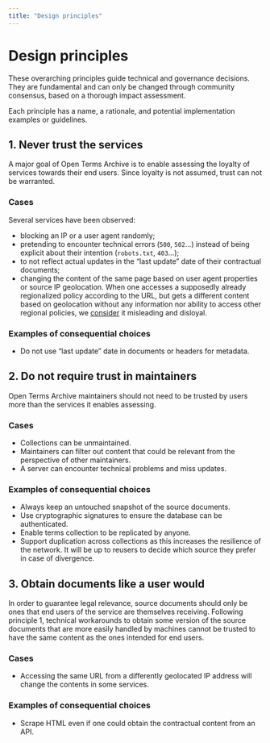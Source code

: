 ```yaml
---
title: "Design principles"
---
```


# Design principles

These overarching principles guide technical and governance decisions. They are fundamental and can only be changed through community consensus, based on a thorough impact assessment.

Each principle has a name, a rationale, and potential implementation examples or guidelines.

## 1. Never trust the services

A major goal of Open Terms Archive is to enable assessing the loyalty of services towards their end users. Since loyalty is not assumed, trust can not be warranted.

### Cases

Several services have been observed:

- blocking an IP or a user agent randomly;
- pretending to encounter technical errors (`500`, `502`…) instead of being explicit about their intention (`robots.txt`, `403`…);
- to not reflect actual updates in the “last update” date of their contractual documents;
- changing the content of the same page based on user agent properties or source IP geolocation. When one accesses a supposedly already regionalized policy according to the URL, but gets a different content based on geolocation without any information nor ability to access other regional policies, we [consider](https://github.com/OpenTermsArchive/docs/pull/43#discussion_r1252232131) it misleading and disloyal.

### Examples of consequential choices

- Do not use “last update” date in documents or headers for metadata.

## 2. Do not require trust in maintainers

Open Terms Archive maintainers should not need to be trusted by users more than the services it enables assessing.

### Cases

- Collections can be unmaintained.
- Maintainers can filter out content that could be relevant from the perspective of other maintainers.
- A server can encounter technical problems and miss updates.

### Examples of consequential choices

- Always keep an untouched snapshot of the source documents.
- Use cryptographic signatures to ensure the database can be authenticated.
- Enable terms collection to be replicated by anyone.
- Support duplication across collections as this increases the resilience of the network. It will be up to reusers to decide which source they prefer in case of divergence.

## 3. Obtain documents like a user would

In order to guarantee legal relevance, source documents should only be ones that end users of the service are themselves receiving. Following principle 1, technical workarounds to obtain some version of the source documents that are more easily handled by machines cannot be trusted to have the same content as the ones intended for end users.

### Cases

- Accessing the same URL from a differently geolocated IP address will change the contents in some services.

### Examples of consequential choices

- Scrape HTML even if one could obtain the contractual content from an API.
